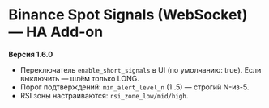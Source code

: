 # Binance Spot Signals (WebSocket) — HA Add-on

**Версия 1.6.0**
- Переключатель `enable_short_signals` в UI (по умолчанию: true). Если выключить — шлём только LONG.
- Порог подтверждений: `min_alert_level_n` (1..5) — строгий N-из-5.
- RSI зоны настраиваются: `rsi_zone_low/mid/high`.
